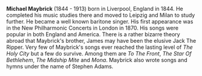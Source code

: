 
**Michael Maybrick** (1844 - 1913) born in Liverpool, England in 1844. He completed his music studies there and moved to 
Leipzig and Milan to study further. He became a well known baritone singer. His first appearance was in the New Philharmonic    Concerts in London in 1870. His songs were popular in both England and America. There is a rather bizarre theory abroad that Maybrick's brother, James may have been the elusive Jack The Ripper. Very few of Maybrick's songs ever reached 
the lasting level of *The Holy City* but a few do survive. Among them are *To The Front*, *The Star Of Bethlehem*, *The Midship Mite* and *Mona*. Maybrick also wrote songs and hymns under the name of Stephen Adams.</p>


